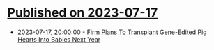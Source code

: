 # [Published on 2023-07-17](index.md)

* [2023-07-17, 20:00:00](https://science.slashdot.org/story/23/07/17/1949250/firm-plans-to-transplant-gene-edited-pig-hearts-into-babies-next-year?utm_source=rss1.0mainlinkanon&utm_medium=feed) - [Firm Plans To Transplant Gene-Edited Pig Hearts Into Babies Next Year](https://science.slashdot.org/story/23/07/17/1949250/firm-plans-to-transplant-gene-edited-pig-hearts-into-babies-next-year?utm_source=rss1.0mainlinkanon&utm_medium=feed)
